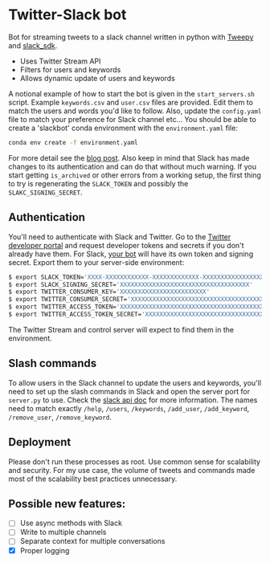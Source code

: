 # Twitter-Slack bot

Bot for streaming tweets to a slack channel written in python with 
[Tweepy](https://github.com/tweepy/tweepy) and 
[slack_sdk](https://github.com/slackapi/python-slack-sdk).

  * Uses Twitter Stream API
  * Filters for users and keywords
  * Allows dynamic update of users and keywords

A notional example of how to start the bot is given in the `start_servers.sh` 
script. Example `keywords.csv` and `user.csv` files are provided. Edit them 
to match the users and words you'd like to follow. Also, update the 
`config.yaml` file to match your preference for Slack channel etc... You
should be able to create a 'slackbot' conda environment with the 
`environment.yaml` file:

```bash
conda env create -f environment.yaml
```

For more detail see the [blog post](https://matthewware.dev/Twitter-Bots/). Also keep
in mind that Slack has made changes to its authentication and can do that without much
warning. If you start getting `is_archived` or other errors from a working setup, the 
first thing to try is regenerating the `SLACK_TOKEN` and possibly the
`SLAKC_SIGNING_SECRET`.

## Authentication

You'll need to authenticate with Slack and Twitter. Go to the [Twitter 
developer portal](https://developer.twitter.com/en) and request developer 
tokens and secrets if you don't already have them. For Slack, 
[your bot](https://slack.com/help/articles/115005265703-Create-a-bot-for-your-workspace) 
will have its own token and signing secret. Export them to your server-side 
environment:

```bash
$ export SLACK_TOKEN='XXXX-XXXXXXXXXXXX-XXXXXXXXXXXXX-XXXXXXXXXXXXXXXXXXXXXXXX'
$ export SLACK_SIGNING_SECRET='XXXXXXXXXXXXXXXXXXXXXXXXXXXXXXXXXXXX'
$ export TWITTER_CONSUMER_KEY='XXXXXXXXXXXXXXXXXXXXXXXX'
$ export TWITTER_CONSUMER_SECRET='XXXXXXXXXXXXXXXXXXXXXXXXXXXXXXXXXXXXXXXXXXXXXXXX'
$ export TWITTER_ACCESS_TOKEN='XXXXXXXXXXXXXXXXXXXXXXXXXXXXXXXXXXXXXXXXXXXXXXXX'
$ export TWITTER_ACCESS_TOKEN_SECRET='XXXXXXXXXXXXXXXXXXXXXXXXXXXXXXXXXXXXXXXXXXX'
```

The Twitter Stream and control server will expect to find them in the environment.

## Slash commands

To allow users in the Slack channel to update the users and keywords, you'll 
need to set up the slash commands in Slack and open the server port for 
`server.py` to use. Check the [slack api doc](https://api.slack.com/interactivity/slash-commands)
for more information. The names need to match exactly `/help`, `/users`, 
`/keywords`, `/add_user`, `/add_keyword`, `/remove_user`, `/remove_keyword`.

## Deployment

Please don't run these processes as root. Use common sense for 
scalability and security. For my use case, the volume of tweets and commands
made most of the scalability best practices unnecessary.

## Possible new features:
  - [ ] Use async methods with Slack
  - [ ] Write to multiple channels
  - [ ] Separate context for multiple conversations
  - [x] Proper logging
